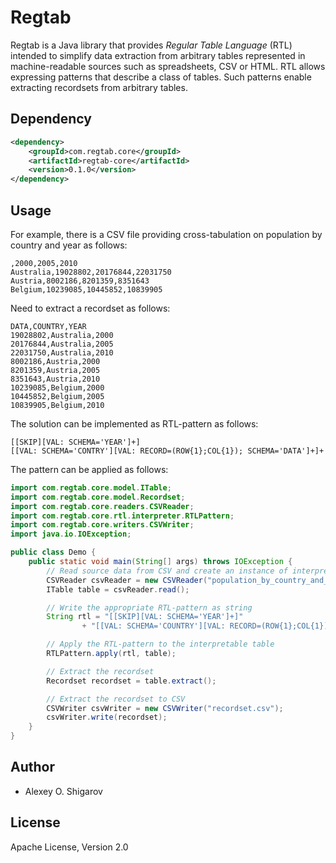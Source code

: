 # Regtab
Regtab is a Java library that provides _Regular Table Language_ (RTL)
intended to simplify data extraction from arbitrary tables represented
in machine-readable sources such as spreadsheets, CSV or HTML. 
RTL allows expressing patterns that describe a class of tables. 
Such patterns enable extracting recordsets from arbitrary tables.

## Dependency

```xml
<dependency>
    <groupId>com.regtab.core</groupId>
    <artifactId>regtab-core</artifactId>
    <version>0.1.0</version>
</dependency>
```
## Usage

For example, there is a CSV file providing cross-tabulation 
on population by country and year as follows:
```
,2000,2005,2010
Australia,19028802,20176844,22031750
Austria,8002186,8201359,8351643
Belgium,10239085,10445852,10839905
```

Need to extract a recordset as follows:
```
DATA,COUNTRY,YEAR
19028802,Australia,2000
20176844,Australia,2005
22031750,Australia,2010
8002186,Austria,2000
8201359,Austria,2005
8351643,Austria,2010
10239085,Belgium,2000
10445852,Belgium,2005
10839905,Belgium,2010
```

The solution can be implemented as RTL-pattern as follows:
```
[[SKIP][VAL: SCHEMA='YEAR']+]
[[VAL: SCHEMA='CONTRY'][VAL: RECORD=(ROW{1};COL{1}); SCHEMA='DATA']+]+
```

The pattern can be applied as follows:
```java
import com.regtab.core.model.ITable;
import com.regtab.core.model.Recordset;
import com.regtab.core.readers.CSVReader;
import com.regtab.core.rtl.interpreter.RTLPattern;
import com.regtab.core.writers.CSVWriter;
import java.io.IOException;

public class Demo {
    public static void main(String[] args) throws IOException {
        // Read source data from CSV and create an instance of interpretable table
        CSVReader csvReader = new CSVReader("population_by_country_and_year.csv");
        ITable table = csvReader.read();

        // Write the appropriate RTL-pattern as string
        String rtl = "[[SKIP][VAL: SCHEMA='YEAR']+]"
                + "[[VAL: SCHEMA='COUNTRY'][VAL: RECORD=(ROW{1};COL{1}); SCHEMA='DATA']+]+";

        // Apply the RTL-pattern to the interpretable table
        RTLPattern.apply(rtl, table);

        // Extract the recordset
        Recordset recordset = table.extract();

        // Extract the recordset to CSV
        CSVWriter csvWriter = new CSVWriter("recordset.csv");
        csvWriter.write(recordset);
    }
}
```

## Author

* Alexey O. Shigarov

## License
Apache License, Version 2.0
